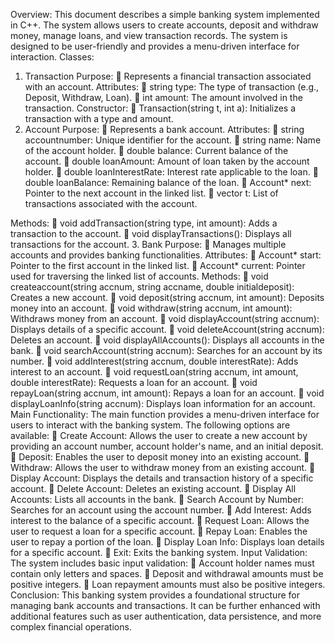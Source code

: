 Overview:
This document describes a simple banking system implemented in C++. The system allows users to create accounts, deposit and withdraw money, manage loans, and view transaction records. The system is designed to be user-friendly and provides a menu-driven interface for interaction.
Classes:
1.	Transaction
Purpose:
	Represents a financial transaction associated with an account.
Attributes:
	string type: The type of transaction (e.g., Deposit, Withdraw, Loan).
	int amount: The amount involved in the transaction.
Constructor:
	Transaction(string t, int a): Initializes a transaction with a type and amount.
2.	Account
Purpose: 
	Represents a bank account.
Attributes:
	string accountnumber: Unique identifier for the account.
	string name: Name of the account holder.
	double balance: Current balance of the account.
	double loanAmount: Amount of loan taken by the account holder.
	double loanInterestRate: Interest rate applicable to the loan.
	double loanBalance: Remaining balance of the loan.
	Account* next: Pointer to the next account in the linked list.
	vector<Transaction> t: List of transactions associated with the account.



Methods:
	void addTransaction(string type, int amount): Adds a transaction to the account.
	void displayTransactions(): Displays all transactions for the account.
3.	Bank
Purpose: 
	Manages multiple accounts and provides banking functionalities.
Attributes:
	Account* start: Pointer to the first account in the linked list.
	Account* current: Pointer used for traversing the linked list of accounts.
Methods:
	void createaccount(string accnum, string accname, double initialdeposit): Creates a new account.
	void deposit(string accnum, int amount): Deposits money into an account.
	void withdraw(string accnum, int amount): Withdraws money from an account.
	void displayAccount(string accnum): Displays details of a specific account.
	void deleteAccount(string accnum): Deletes an account.
	void displayAllAccounts(): Displays all accounts in the bank.
	void searchAccount(string accnum): Searches for an account by its number.
	void addInterest(string accnum, double interestRate): Adds interest to an account.
	void requestLoan(string accnum, int amount, double interestRate): Requests a loan for an account.
	void repayLoan(string accnum, int amount): Repays a loan for an account.
	void displayLoanInfo(string accnum): Displays loan information for an account.
Main Functionality:
The main function provides a menu-driven interface for users to interact with the banking system. The following options are available:
	Create Account: Allows the user to create a new account by providing an account number, account holder's name, and an initial deposit.
	Deposit: Enables the user to deposit money into an existing account.
	Withdraw: Allows the user to withdraw money from an existing account.
	Display Account: Displays the details and transaction history of a specific account.
	Delete Account: Deletes an existing account.
	Display All Accounts: Lists all accounts in the bank.
	Search Account by Number: Searches for an account using the account number.
	Add Interest: Adds interest to the balance of a specific account.
	Request Loan: Allows the user to request a loan for a specific account.
	Repay Loan: Enables the user to repay a portion of the loan.
	Display Loan Info: Displays loan details for a specific account.
	Exit: Exits the banking system.
Input Validation:
The system includes basic input validation:
	Account holder names must contain only letters and spaces.
	Deposit and withdrawal amounts must be positive integers.
	Loan repayment amounts must also be positive integers.
Conclusion:
This banking system provides a foundational structure for managing bank accounts and transactions. It can be further enhanced with additional features such as user authentication, data persistence, and more complex financial operations.

